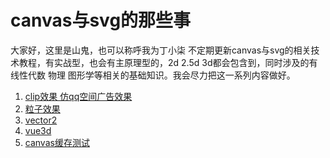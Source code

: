 # canvas与svg的那些事
大家好，这里是山鬼，也可以称呼我为丁小柒
不定期更新canvas与svg的相关技术教程，有实战型，也会有主原理型的，2d 2.5d 3d都会包含到，同时涉及的有  线性代数  物理  图形学等相关的基础知识。我会尽力把这一系列内容做好。
1. [clip效果 仿qq空间广告效果](https://github.com/dxiaoqi/canvas-svg-/tree/master/canvas/clip%E6%95%88%E6%9E%9C)
2. [粒子效果](https://github.com/dxiaoqi/canvas-svg-/tree/master/canvas/%E7%B2%92%E5%AD%90)
3. [vector2](https://github.com/dxiaoqi/canvas-svg-/tree/master/canvas/Vector)
4. [vue3d](https://github.com/dxiaoqi/canvas-svg-/tree/master/canvas/vue%2B3d%E4%BA%A4%E4%BA%92)
5. [canvas缓存测试](https://github.com/dxiaoqi/canvas-svg-/tree/master/canvas/cache%E7%BC%93%E5%AD%98)
